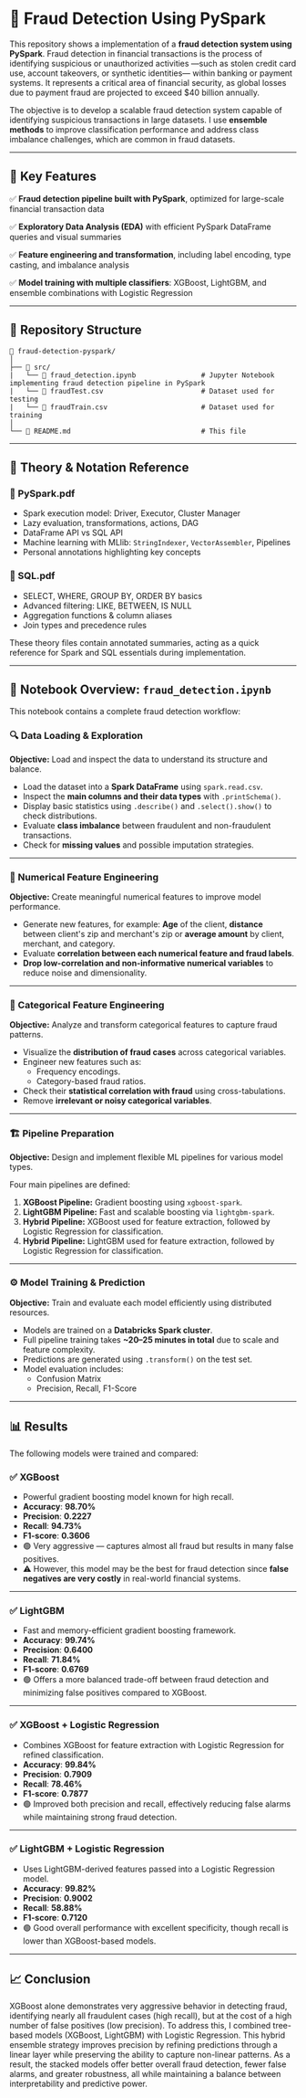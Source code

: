 # 🚨 Fraud Detection Using PySpark

This repository shows a implementation of a **fraud detection system using PySpark**. Fraud detection in financial transactions is the process of identifying suspicious or unauthorized activities —such as stolen credit card use, account takeovers, or synthetic identities— within banking or payment systems. It represents a critical area of financial security, as global losses due to payment fraud are projected to exceed $40 billion annually. 

The objective is to develop a scalable fraud detection system capable of identifying suspicious transactions in large datasets. I use **ensemble methods** to improve classification performance and address class imbalance challenges, which are common in fraud datasets.

---

## 📌 Key Features

✅ **Fraud detection pipeline built with PySpark**, optimized for large-scale financial transaction data

✅ **Exploratory Data Analysis (EDA)** with efficient PySpark DataFrame queries and visual summaries

✅ **Feature engineering and transformation**, including label encoding, type casting, and imbalance analysis

✅ **Model training with multiple classifiers**: XGBoost, LightGBM, and ensemble combinations with Logistic Regression

---

## 📂 Repository Structure

```
📁 fraud-detection-pyspark/
│
├── 📁 src/
|   └── 📘 fraud_detection.ipynb                # Jupyter Notebook implementing fraud detection pipeline in PySpark
|   └── 📘 fraudTest.csv                        # Dataset used for testing
|   └── 📘 fraudTrain.csv                       # Dataset used for training
│
└── 📄 README.md                                # This file
```

---

## 🧠 Theory & Notation Reference

### 📖 PySpark.pdf
- Spark execution model: Driver, Executor, Cluster Manager  
- Lazy evaluation, transformations, actions, DAG  
- DataFrame API vs SQL API  
- Machine learning with MLlib: `StringIndexer`, `VectorAssembler`, Pipelines  
- Personal annotations highlighting key concepts

### 📖 SQL.pdf
- SELECT, WHERE, GROUP BY, ORDER BY basics  
- Advanced filtering: LIKE, BETWEEN, IS NULL  
- Aggregation functions & column aliases  
- Join types and precedence rules  

These theory files contain annotated summaries, acting as a quick reference for Spark and SQL essentials during implementation.

---

## 🧪 Notebook Overview: `fraud_detection.ipynb`

This notebook contains a complete fraud detection workflow:

### 🔍 Data Loading & Exploration

**Objective:** Load and inspect the data to understand its structure and balance.

- Load the dataset into a **Spark DataFrame** using `spark.read.csv`.
- Inspect the **main columns and their data types** with `.printSchema()`.
- Display basic statistics using `.describe()` and `.select().show()` to check distributions.
- Evaluate **class imbalance** between fraudulent and non-fraudulent transactions.
- Check for **missing values** and possible imputation strategies.

---

### 🔢 Numerical Feature Engineering

**Objective:** Create meaningful numerical features to improve model performance.

- Generate new features, for example: **Age** of the client, **distance** between client's zip and merchant's zip or **average amount** by client, merchant, and category.
- Evaluate **correlation between each numerical feature and fraud labels**.
- **Drop low-correlation and non-informative numerical variables** to reduce noise and dimensionality.

---

### 🔣 Categorical Feature Engineering

**Objective:** Analyze and transform categorical features to capture fraud patterns.

- Visualize the **distribution of fraud cases** across categorical variables.
- Engineer new features such as:
  - Frequency encodings.
  - Category-based fraud ratios.
- Check their **statistical correlation with fraud** using cross-tabulations.
- Remove **irrelevant or noisy categorical variables**.

---

### 🏗 Pipeline Preparation

**Objective:** Design and implement flexible ML pipelines for various model types.

Four main pipelines are defined:
1. **XGBoost Pipeline:** Gradient boosting using `xgboost-spark`.
2. **LightGBM Pipeline:** Fast and scalable boosting via `lightgbm-spark`.
3. **Hybrid Pipeline:** XGBoost used for feature extraction, followed by Logistic Regression for classification.
4. **Hybrid Pipeline:** LightGBM used for feature extraction, followed by Logistic Regression for classification.

---

### ⚙️ Model Training & Prediction

**Objective:** Train and evaluate each model efficiently using distributed resources.

- Models are trained on a **Databricks Spark cluster**.
- Full pipeline training takes **~20–25 minutes in total** due to scale and feature complexity.
- Predictions are generated using `.transform()` on the test set.
- Model evaluation includes:
  - Confusion Matrix
  - Precision, Recall, F1-Score

---

## 📊 Results

The following models were trained and compared:

### ✅ **XGBoost** 
- Powerful gradient boosting model known for high recall.
- **Accuracy**: **98.70%**  
- **Precision**: **0.2227**  
- **Recall**: **94.73%**  
- **F1-score**: **0.3606**  
- 🟢 Very aggressive — captures almost all fraud but results in many false positives.  
- ⚠️ However, this model may be the best for fraud detection since **false negatives are very costly** in real-world financial systems.

---

### ✅ **LightGBM**
- Fast and memory-efficient gradient boosting framework.
- **Accuracy**: **99.74%**  
- **Precision**: **0.6400**  
- **Recall**: **71.84%**  
- **F1-score**: **0.6769**  
- 🟢 Offers a more balanced trade-off between fraud detection and minimizing false positives compared to XGBoost.

---

### ✅ **XGBoost + Logistic Regression**
- Combines XGBoost for feature extraction with Logistic Regression for refined classification.
- **Accuracy**: **99.84%**  
- **Precision**: **0.7909**  
- **Recall**: **78.46%**  
- **F1-score**: **0.7877**  
- 🟢 Improved both precision and recall, effectively reducing false alarms while maintaining strong fraud detection.

---

### ✅ **LightGBM + Logistic Regression**
- Uses LightGBM-derived features passed into a Logistic Regression model.
- **Accuracy**: **99.82%**  
- **Precision**: **0.9002**  
- **Recall**: **58.88%**  
- **F1-score**: **0.7120**  
- 🟢 Good overall performance with excellent specificity, though recall is lower than XGBoost-based models.

---

## 📈 Conclusion

XGBoost alone demonstrates very aggressive behavior in detecting fraud, identifying nearly all fraudulent cases (high recall), but at the cost of a high number of false positives (low precision). To address this, I combined tree-based models (XGBoost, LightGBM) with Logistic Regression. This hybrid ensemble strategy improves precision by refining predictions through a linear layer while preserving the ability to capture non-linear patterns. As a result, the stacked models offer better overall fraud detection, fewer false alarms, and greater robustness, all while maintaining a balance between interpretability and predictive power.

